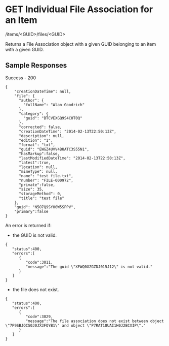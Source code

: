 # GET Individual File Association for an Item
/items/&lt;GUID&gt;/files/&lt;GUID&gt;

Returns a File Association object with a given GUID belonging to an item with a given GUID. 

## Sample Responses
Success - 200

```
{
    "creationDateTime": null,
    "file": {
      "author": {
        "fullName": "Alan Goodrich"
      },
      "category": {
        "guid": "BTCVEXGQ9S4C0T0Q"
      },
      "corrected": false,
      "creationDateTime": "2014-02-13T22:50:13Z",
      "description": null,
      "edition": "1",
      "format": "txt",
      "guid": "EWGZ4UVV4BUATC3S55N1",
      "hasMarkup":false,
      "lastModifiedDateTime": "2014-02-13T22:50:13Z",
      "latest":true,
      "location": null,
      "mimeType": null,
      "name": "test file.txt",
      "number": "FILE-000972",
      "private":false,
      "size": 35,
      "storageMethod": 0,
      "title": "test file"
    },
    "guid": "N5O7Q9SYH0W5SPPV",
    "primary":false
}

```
An error is returned if:
          
          
        

* the GUID is not valid.

```
{  
   "status":400,
   "errors":[  
      {  
         "code":3011,
         "message":"The guid \"XFWQ0GZGZDJ015J12\" is not valid."
      }
   ]
}
```
* the file does not exist.

```
{  
   "status":400,
   "errors":[  
      {  
         "code":3029,
         "message":"The file association does not exist between object \"7P9SBJQCS0J0JX3FQYB1\" and object \"P7RAT18UAI1H0J2BCXIP\"."
      }
   ]
}
```
